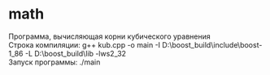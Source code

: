 # math  
Программа, вычисляющая корни кубического уравнения  
Строка компиляции: g++ kub.cpp -o main -I D:\boost_build\include\boost-1_86 -L D:\boost_build\lib -lws2_32  
Запуск программы: ./main
